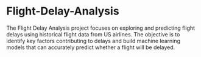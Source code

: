 # Flight-Delay-Analysis
The Flight Delay Analysis project focuses on exploring and predicting flight delays using historical flight data from US airlines. The objective is to identify key factors contributing to delays and build machine learning models that can accurately predict whether a flight will be delayed.
